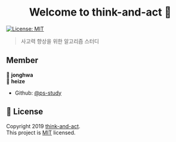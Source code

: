 <h1 align="center">Welcome to think-and-act 👋</h1>
<p>
  <a href="https://github.com/ps-study/thinkAndAct/blob/master/LICENSE">
    <img alt="License: MIT" src="https://img.shields.io/badge/License-MIT-yellow.svg" target="_blank" />
  </a>
</p>

> 사고력 향상을 위한 알고리즘 스터디

## Member

👤 **jonghwa**  
👤 **heize**

- Github: [@ps-study](https://github.com/ps-study)

  
    


## 📝 License

Copyright 2019 [think-and-act](https://github.com/ps-study).<br />
This project is [MIT](https://github.com/ps-study/thinkAndAct/blob/master/LICENSE) licensed.
